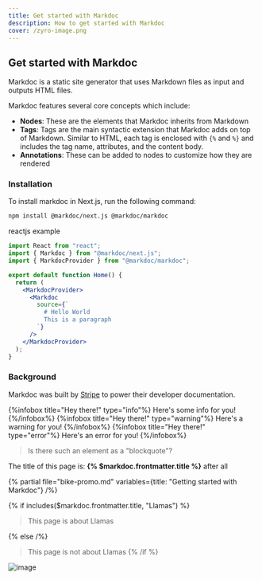 ```yaml
---
title: Get started with Markdoc
description: How to get started with Markdoc
cover: /zyro-image.png
---
```


## Get started with Markdoc

Markdoc is a static site generator that uses Markdown files as input and outputs HTML files.

Markdoc features several core concepts which include:

- **Nodes**:
  These are the elements that Markdoc inherits from Markdown
- **Tags**:
  Tags are the main syntactic extension that Markdoc adds on top of Markdown. Similar to HTML, each tag is enclosed with `{%` and `%}` and includes the tag name, attributes, and the content body.
- **Annotations**:
  These can be added to nodes to customize how they are rendered

### Installation

To install markdoc in Next.js, run the following command:

```bash
npm install @markdoc/next.js @markdoc/markdoc
```

reactjs example

```jsx
import React from "react";
import { Markdoc } from "@markdoc/next.js";
import { MarkdocProvider } from "@markdoc/markdoc";

export default function Home() {
  return (
    <MarkdocProvider>
      <Markdoc
        source={`
          # Hello World
          This is a paragraph
        `}
      />
    </MarkdocProvider>
  );
}
```

### Background

Markdoc was built by [Stripe](https://stripe.com/) to power their developer documentation.

{%infobox title="Hey there!" type="info"%}
Here's some info for you!
{%/infobox%}
{%infobox title="Hey there!" type="warning"%}
Here's a warning for you!
{%/infobox%}
{%infobox title="Hey there!" type="error"%}
Here's an error for you!
{%/infobox%}

> Is there such an element as a "blockquote"?

The title of this page is: **{% $markdoc.frontmatter.title %}** after all

{% partial file="bike-promo.md" variables={title: "Getting started with Markdoc"} /%}

{% if includes($markdoc.frontmatter.title, "Llamas") %}

> This page is about Llamas

{% else /%}

> This page is not about Llamas
> {% /if %}

![image](/vercel.svg)
